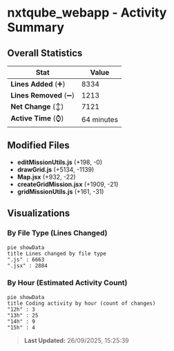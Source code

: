 # nxtqube_webapp - Activity Summary 

## Overall Statistics

| Stat                   | Value                                                             |
| ---------------------- | ----------------------------------------------------------------- |
| **Lines Added** (➕)   | 8334                                          |
| **Lines Removed** (➖) | 1213                                        |
| **Net Change** (↕)    | 7121                |
| **Active Time** (⌚)   | 64 minutes |


## Modified Files
- **editMissionUtils.js** (+198, -0)
- **drawGrid.js** (+5134, -1139)
- **Map.jsx** (+932, -22)
- **createGridMission.jsx** (+1909, -21)
- **gridMissionUtils.js** (+161, -31)

## Visualizations

### By File Type (Lines Changed)

```mermaid
pie showData
title Lines changed by file type
".js" : 6663
".jsx" : 2884
```

### By Hour (Estimated Activity Count)

```mermaid
pie showData
title Coding activity by hour (count of changes)
"12h" : 3
"13h" : 25
"14h" : 9
"15h" : 4
```


> **Last Updated:** 26/09/2025, 15:25:39